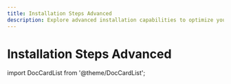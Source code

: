 ```yaml
---
title: Installation Steps Advanced
description: Explore advanced installation capabilities to optimize your test automation dashboard.
---
```


# Installation Steps Advanced

import DocCardList from '@theme/DocCardList';

<DocCardList />
